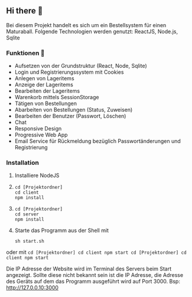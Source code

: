 ## Hi there 👋

Bei diesem Projekt handelt es sich um ein Bestellsystem für einen Maturaball.
Folgende Technologien werden genutzt: ReactJS, Node.js, Sqlite

### Funktionen 🏅

- Aufsetzen von der Grundstruktur (React, Node, Sqlite)
- Login und Registrierungssystem mit Cookies
- Anlegen von Lageritems
- Anzeige der Lageritems
- Bearbeiten der Lageritems
- Warenkorb mittels SessionStorage
- Tätigen von Bestellungen
- Abarbeiten von Bestellungen (Status, Zuweisen)
- Bearbeiten der Benutzer (Passwort, Löschen)
- Chat
- Responsive Design
- Progressive Web App
- Email Service für Rückmeldung bezüglich Passwortänderungen und Registrierung

### Installation

1) Installiere NodeJS
2)
    ```
    cd [Projektordner]
    cd client
    npm install
    ```

3)
    ```
    cd [Projektordner]
    cd server
    npm install
    ```

4) Starte das Programm aus der Shell mit
    ```
    sh start.sh
    ```
    
oder mit
    ```
    cd [Projektordner]
    cd client
    npm start
    cd [Projektordner]
    cd client
    npm start
    ```
    
Die IP Adresse der Website wird im Terminal des Servers beim Start angezeigt.
Sollte diese nicht bekannt sein ist die IP Adresse, die Adresse des Geräts auf dem das Programm ausgeführt wird auf Port 3000.
Bsp: http://127.0.0.10:3000
